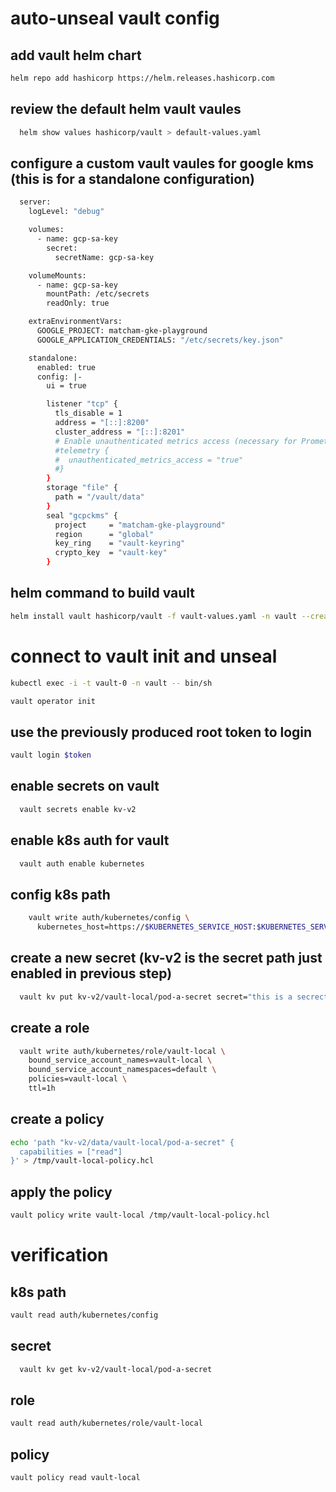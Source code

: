 # auto-unseal vault config

## add vault helm chart
```sh
helm repo add hashicorp https://helm.releases.hashicorp.com
```

## review the default helm vault vaules
```sh 
  helm show values hashicorp/vault > default-values.yaml
```
## configure a custom vault vaules for google kms (this is for a standalone configuration)
```sh 
  server:
    logLevel: "debug"

    volumes:
      - name: gcp-sa-key
        secret:
          secretName: gcp-sa-key

    volumeMounts:
      - name: gcp-sa-key
        mountPath: /etc/secrets
        readOnly: true

    extraEnvironmentVars:
      GOOGLE_PROJECT: matcham-gke-playground
      GOOGLE_APPLICATION_CREDENTIALS: "/etc/secrets/key.json"

    standalone:
      enabled: true
      config: |-
        ui = true

        listener "tcp" {
          tls_disable = 1
          address = "[::]:8200"
          cluster_address = "[::]:8201"
          # Enable unauthenticated metrics access (necessary for Prometheus Operator)
          #telemetry {
          #  unauthenticated_metrics_access = "true"
          #}
        }
        storage "file" {
          path = "/vault/data"
        }
        seal "gcpckms" {
          project     = "matcham-gke-playground"
          region      = "global"
          key_ring    = "vault-keyring"
          crypto_key  = "vault-key"
        }
```

## helm command to build vault

```sh
helm install vault hashicorp/vault -f vault-values.yaml -n vault --create-namespace
```
# connect to vault init and unseal
```sh
kubectl exec -i -t vault-0 -n vault -- bin/sh
```
```sh
vault operator init
```
## use the previously produced root token to login
```sh
vault login $token
```

## enable secrets on vault
```sh
  vault secrets enable kv-v2
```

## enable k8s auth for vault
```sh
  vault auth enable kubernetes
```

## config k8s path
```sh
    vault write auth/kubernetes/config \
      kubernetes_host=https://$KUBERNETES_SERVICE_HOST:$KUBERNETES_SERVICE_PORT
```

## create a new secret (kv-v2 is the secret path just enabled in previous step)
```sh
  vault kv put kv-v2/vault-local/pod-a-secret secret="this is a secrect stored in vault and exported with vault injector"
```

## create a role 
```sh
  vault write auth/kubernetes/role/vault-local \
    bound_service_account_names=vault-local \
    bound_service_account_namespaces=default \
    policies=vault-local \
    ttl=1h  
```

## create a policy
```sh
echo 'path "kv-v2/data/vault-local/pod-a-secret" {
  capabilities = ["read"]
}' > /tmp/vault-local-policy.hcl
```

## apply the policy
```sh
vault policy write vault-local /tmp/vault-local-policy.hcl
```





# verification

## k8s path
```sh
vault read auth/kubernetes/config
```

## secret
```sh
  vault kv get kv-v2/vault-local/pod-a-secret
```

## role
```sh
vault read auth/kubernetes/role/vault-local
```

## policy
```sh
vault policy read vault-local
```